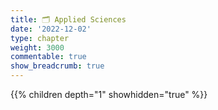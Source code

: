 ```yaml
---
title: 🗂 Applied Sciences
date: '2022-12-02'
type: chapter
weight: 3000
commentable: true
show_breadcrumb: true
---
```



{{% children depth="1" showhidden="true" %}}